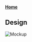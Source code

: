#### [Home](README.md)

## Design
![Mockup](https://github.com/user-attachments/assets/643ba864-5390-4a39-a4a6-537490ac594f)
